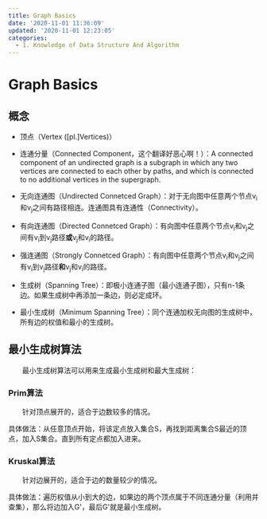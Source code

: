```yaml
---
title: Graph Basics
date: '2020-11-01 11:36:09'
updated: '2020-11-01 12:23:05'
categories:
  - 1. Knowledge of Data Structure And Algorithm
---
```

# Graph Basics

## 概念

- 顶点（Vertex ([pl.]Vertices)）

- 连通分量（Connected Component，这个翻译好恶心啊！）：A connected component of an undirected graph is a subgraph in which any two vertices are connected to each other by paths, and which is connected to no additional vertices in the supergraph.

- 无向连通图（Undirected Connetced Graph）：对于无向图中任意两个节点v<sub>i</sub>和v<sub>j</sub>之间有路径相连。连通图具有连通性（Connectivity）。

- 有向连通图（Directed Connetced Graph）：有向图中任意两个节点v<sub>i</sub>和v<sub>j</sub>之间有v<sub>i</sub>到v<sub>j</sub>路径**或**v<sub>j</sub>和v<sub>i</sub>的路径。

- 强连通图（Strongly Connetced Graph）：有向图中任意两个节点v<sub>i</sub>和v<sub>j</sub>之间有v<sub>i</sub>到v<sub>j</sub>路径**和**v<sub>j</sub>和v<sub>i</sub>的路径。

- 生成树（Spanning Tree）：即极小连通子图（最小连通子图），只有n-1条边。如果生成树中再添加一条边，则必定成环。

- 最小生成树（Minimum Spanning Tree）：同个连通加权无向图的生成树中，所有边的权值和最小的生成树。

## 最小生成树算法

　　最小生成树算法可以用来生成最小生成树和最大生成树：

### Prim算法

　　针对顶点展开的，适合于边数较多的情况。

具体做法：从任意顶点开始，将该定点放入集合S，再找到距离集合S最近的顶点，加入S集合。直到所有定点都加入进来。

### Kruskal算法

　　针对边展开的，适合于边的数量较少的情况。

具体做法：遍历权值从小到大的边，如果边的两个顶点属于不同连通分量（利用并查集），那么将边加入G'，最后G'就是最小生成树。

